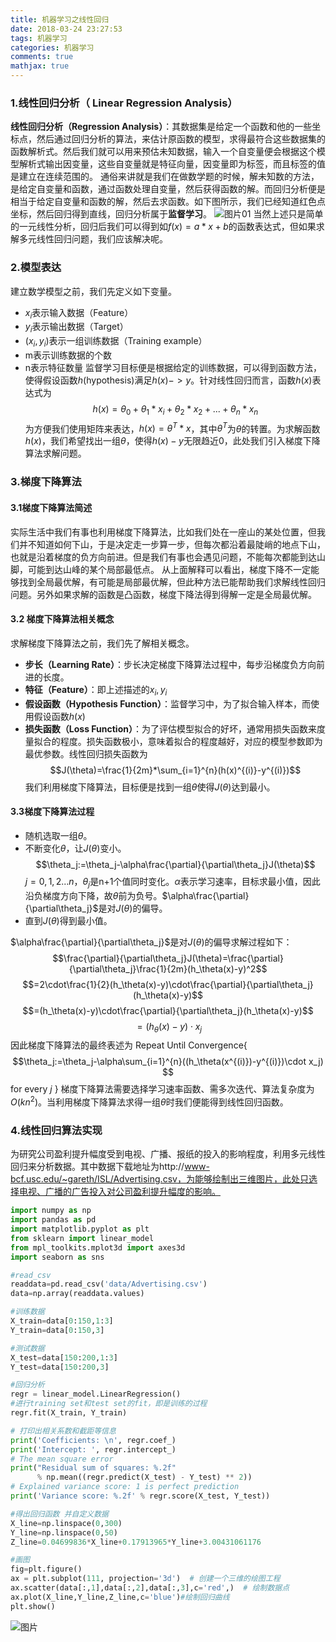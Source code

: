 ```yaml
---
title: 机器学习之线性回归
date: 2018-03-24 23:27:53
tags: 机器学习
categories: 机器学习
comments: true
mathjax: true
---
```


### 1.线性回归分析（ Linear Regression Analysis）
**线性回归分析（Regression Analysis）**：其数据集是给定一个函数和他的一些坐标点，然后通过回归分析的算法，来估计原函数的模型，求得最符合这些数据集的函数解析式。然后我们就可以用来预估未知数据，输入一个自变量便会根据这个模型解析式输出因变量，这些自变量就是特征向量，因变量即为标签，而且标签的值是建立在连续范围的。
通俗来讲就是我们在做数学题的时候，解未知数的方法，是给定自变量和函数，通过函数处理自变量，然后获得函数的解。而回归分析便是相当于给定自变量和函数的解，然后去求函数。如下图所示，我们已经知道红色点坐标，然后回归得到直线，回归分析属于**监督学习**。
![图片01](机器学习之线性回归/图片01.png)
当然上述只是简单的一元线性分析，回归后我们可以得到如$f(x)=a*x+b$的函数表达式，但如果求解多元线性回归问题，我们应该解决呢。
### 2.模型表达
建立数学模型之前，我们先定义如下变量。
-  $x_i$表示输入数据（Feature）
-  $y_i$表示输出数据（Target）
-  $(x_i,y_i)$表示一组训练数据（Training example）
- m表示训练数据的个数
- n表示特征数量
监督学习目标便是根据给定的训练数据，可以得到函数方法，使得假设函数$h$(hypothesis)满足$h(x)->y$。针对线性回归而言，函数$h(x)$表达式为
$$h(x)=\theta_0+\theta_1*x_i+\theta_2*x_2+...+\theta_n*x_n$$
为方便我们使用矩阵来表达，$h(x)=\theta^T*x$，其中$\theta^T$为$\theta$的转置。为求解函数$h(x)$，我们希望找出一组$\theta$，使得$h(x)-y$无限趋近0，此处我们引入梯度下降算法求解问题。
### 3.梯度下降算法
#### 3.1梯度下降算法简述
实际生活中我们有事也利用梯度下降算法，比如我们处在一座山的某处位置，但我们并不知道如何下山，于是决定走一步算一步，但每次都沿着最陡峭的地点下山，也就是沿着梯度的负方向前进。但是我们有事也会遇见问题，不能每次都能到达山脚，可能到达山峰的某个局部最低点。
从上面解释可以看出，梯度下降不一定能够找到全局最优解，有可能是局部最优解，但此种方法已能帮助我们求解线性回归问题。另外如果求解的函数是凸函数，梯度下降法得到得解一定是全局最优解。
#### 3.2 梯度下降算法相关概念
求解梯度下降算法之前，我们先了解相关概念。
- **步长（Learning Rate）**：步长决定梯度下降算法过程中，每步沿梯度负方向前进的长度。
- **特征（Feature）**：即上述描述的$x_i,y_i$
- **假设函数（Hypothesis Function）**：监督学习中，为了拟合输入样本，而使用假设函数$h(x)$
- **损失函数（Loss Function）**：为了评估模型拟合的好坏，通常用损失函数来度量拟合的程度。损失函数极小，意味着拟合的程度越好，对应的模型参数即为最优参数。线性回归损失函数为$$J(\theta)=\frac{1}{2m}*\sum_{i=1}^{n}(h(x)^{(i)}-y^{(i)})$$
我们利用梯度下降算法，目标便是找到一组$\theta$使得$J(\theta)$达到最小。
#### 3.3梯度下降算法过程
- 随机选取一组$\theta$。
- 不断变化$\theta$，让$J(\theta)$变小。
    $$\theta_j:=\theta_j-\alpha\frac{\partial}{\partial\theta_j}J(\theta)$$
$j=0,1,2...n$，$\theta_j$是n+1个值同时变化。$\alpha$表示学习速率，目标求最小值，因此沿负梯度方向下降，故$\theta$前为负号。$\alpha\frac{\partial}{\partial\theta_j}$是对$J(\theta)$的偏导。
- 直到$J(\theta)$得到最小值。

$\alpha\frac{\partial}{\partial\theta_j}$是对$J(\theta)$的偏导求解过程如下：
$$\frac{\partial}{\partial\theta_j}J(\theta)=\frac{\partial}{\partial\theta_j}\frac{1}{2m}(h_\theta(x)-y)^2$$
$$=2\cdot\frac{1}{2}(h_\theta(x)-y)\cdot\frac{\partial}{\partial\theta_j}(h_\theta(x)-y)$$
$$=(h_\theta(x)-y)\cdot\frac{\partial}{\partial\theta_j}(h_\theta(x)-y)$$
$$=(h_\theta(x)-y)\cdot x_j$$
因此梯度下降算法的最终表述为
Repeat Until Convergence{
$$\theta_j:=\theta_j-\alpha\sum_{i=1}^{n}((h_\theta(x^{(i)})-y^{(i)})\cdot x_j) $$
for every  $j$
}
梯度下降算法需要选择学习速率函数、需多次迭代、算法复杂度为$O(kn^2)$。当利用梯度下降算法求得一组$\theta$时我们便能得到线性回归函数。
### 4.线性回归算法实现
为研究公司盈利提升幅度受到电视、广播、报纸的投入的影响程度，利用多元线性回归来分析数据。其中数据下载地址为http://www-bcf.usc.edu/~gareth/ISL/Advertising.csv，为能够绘制出三维图片，此处只选择电视、广播的广告投入对公司盈利提升幅度的影响。
```python
import numpy as np
import pandas as pd
import matplotlib.pyplot as plt
from sklearn import linear_model
from mpl_toolkits.mplot3d import axes3d
import seaborn as sns

#read_csv
readdata=pd.read_csv('data/Advertising.csv')
data=np.array(readdata.values)

#训练数据
X_train=data[0:150,1:3]
Y_train=data[0:150,3]

#测试数据
X_test=data[150:200,1:3]
Y_test=data[150:200,3]

#回归分析
regr = linear_model.LinearRegression()
#进行training set和test set的fit，即是训练的过程
regr.fit(X_train, Y_train)

# 打印出相关系数和截距等信息
print('Coefficients: \n', regr.coef_)
print('Intercept: ', regr.intercept_)
# The mean square error
print("Residual sum of squares: %.2f"
      % np.mean((regr.predict(X_test) - Y_test) ** 2))
# Explained variance score: 1 is perfect prediction
print('Variance score: %.2f' % regr.score(X_test, Y_test))

#得出回归函数 并自定义数据
X_line=np.linspace(0,300)
Y_line=np.linspace(0,50)
Z_line=0.04699836*X_line+0.17913965*Y_line+3.00431061176

#画图
fig=plt.figure()
ax = plt.subplot(111, projection='3d')  # 创建一个三维的绘图工程
ax.scatter(data[:,1],data[:,2],data[:,3],c='red',)  # 绘制数据点
ax.plot(X_line,Y_line,Z_line,c='blue')#绘制回归曲线
plt.show()
```
![图片](./机器学习之线性回归/图片02.png)












